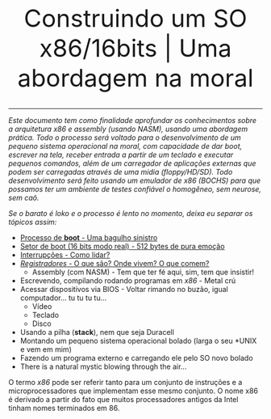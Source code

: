 <p align="center">
<font size="14">Construindo um SO x86/16bits | Uma abordagem na moral</font>
<br><br>
</p>

__________________________________


_Este documento tem como finalidade aprofundar os conhecimentos sobre a arquitetura x86 e assembly (usando NASM), usando uma abordagem prática. Todo o processo será voltado para o desenvolvimento de um pequeno sistema operacional na moral, com capacidade de dar boot, escrever na tela, receber entrada a partir de um teclado e executar pequenos comandos, além de um carregador de aplicações externas que podem ser carregadas através de uma midia (floppy/HD/SD). Todo desenvolvimento será feito usando um emulador de x86 (BOCHS) para que possamos ter um ambiente de testes confiável o homogêneo, sem neurose, sem caô._

_Se o barato é loko e o processo é lento no momento, deixa eu separar os tópicos assim:_

* [Processo de __boot__ - Uma bagulho sinistro](boot.d)
* [Setor de boot (16 bits modo real) - 512 bytes de pura emoção](bootsector.md)
* [Interrupções - Como lidar?](interrupts.md)
* [_Registradores_ - O que são? Onde vivem? O que comem?](registers.md)
  * Assembly (com NASM) - Tem que ter fé aqui, sim, tem que insistir!
* Escrevendo, compilando rodando programas em _x86_ - Metal crú
* Acessar dispositivos via BIOS - Voltar rimando no buzão, igual computador... tu tu tu tu...
  * Vídeo
  * Teclado
  * Disco
* Usando a pilha (__stack__), nem que seja Duracell
* Montando um pequeno sistema operacional bolado (larga o seu *UNIX e vem em mim)
* Fazendo um programa externo e carregando ele pelo SO novo bolado
* There is a natural mystic blowing through the air...

O termo _x86_ pode ser referir tanto para um conjunto de instruções e a microprocessadores que implementam esse mesmo conjunto. O nome x86 é derivado a partir do fato que muitos processadores antigos da Intel tinham nomes terminados em 86.

